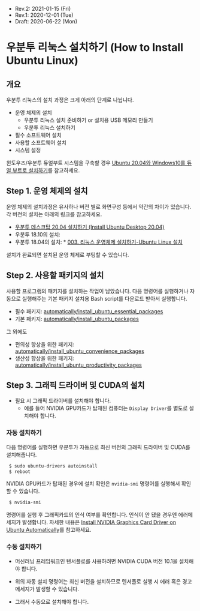 * Rev.2: 2021-01-15 (Fri)
* Rev.1: 2020-12-01 (Tue)
* Draft: 2020-06-22 (Mon)

# 우분투 리눅스 설치하기 (How to Install Ubuntu Linux)
## 개요
우분투 리눅스의 설치 과정은 크게 아래의 단계로 나뉩니다.

* 운영 체제의 설치
  * 우분투 리눅스 설치 준비하기 or 설치용 USB 메모리 만들기
  * 우분투 리눅스 설치하기
* 필수 소프트웨어 설치
* 사용할 소프트웨어 설치
* 시스템 설정

윈도우즈/우분투 듀얼부트 시스템을 구축할 경우 [Ubuntu 20.04와 Windows10를 듀얼 부트로 설치하기](INSTALL-dual_boot_system.md)를 참고하세요. 

## Step 1. 운영 체제의 설치
운영 체제의 설치과정은 유사하나 버전 별로 화면구성 등에서 약간의 차이가 있습니다. 각 버전의 설치는 아래의 링크를 참고하세요.
* [우분투 데스크탑 20.04 설치하기 (Install Ubuntu Desktop 20.04)](INSTALL-20_04.md)
* 우분투 18.10의 설치: 
* 우분투 18.04의 설치: * [003. 리눅스 운영체제 설치하기-Ubuntu Linux 설치](https://m.blog.naver.com/PostView.nhn?blogId=aimldl&logNo=221478627994&referrerCode=0&searchKeyword=linux)

설치가 완료되면 설치된 운영 체제로 부팅할 수 있습니다.

## Step 2. 사용할 패키지의 설치
사용할 프로그램의 패키지를 설치하는 작업이 남았습니다. 다음 명령어를 실행하거나 자동으로 실행해주는 기본 패키지 설치용 Bash script를 다운로드 받아서 실행합니다.
* 필수 패키지: [automatically/install_ubuntu_essential_packages](automatically/install_ubuntu_essential_packages)
* 기본 패키지: [automatically/install_ubuntu_packages](automatically/install_ubuntu_packages)

그 외에도
* 편의성 향상을 위한 패키지: [automatically/install_ubuntu_convenience_packages](automatically/install_ubuntu_convenience_packages)
* 생산성 향상을 위한 패키지: [automatically/install_ubuntu_productivity_packages](automatically/install_ubuntu_productivity_packages)

## Step 3. 그래픽 드라이버 및 CUDA의 설치

* 필요 시 그래픽 드라이버를 설치해야 합니다.
  * 예를 들어 NVIDIA GPU카드가 탑재된 컴퓨터는 `Display Driver`를 별도로 설치해야 합니다.
### 자동 설치하기

다음 명령어를 실행하면 우분투가 자동으로 최신 버전의 그래픽 드라이버 및 CUDA를 설치해줍니다.

```bash
 $ sudo ubuntu-drivers autoinstall
 $ reboot
```
NVIDIA GPU카드가 탑재된 경우에 설치 확인은 `nvidia-smi` 명령어를 실행해서 확인할 수 있습니다.
```bash
 $ nvidia-smi
```
명령어를 실행 후 그래픽카드의 인식 여부를 확인합니다. 인식이 안 됐을 경우엔 에러메세지가 발생합니다. 자세한 내용은 [Install NVIDIA Graphics Card Driver on Ubuntu Automatically](../technical_skills/computing_environments/gpgpu/how_to/install_nvidia_graphics_card_driver_automatically.md)를 참고하세요.

### 수동 설치하기

* 머신러닝 프레임워크인 텐서플로를 사용하려면 NVIDIA CUDA 버전 10.1을 설치해야 합니다.

* 위의 자동 설치 명령어는 최신 버전을 설치하므로 텐서플로 실행 시 에러 혹은 경고 메세지가 발생할 수 있습니다.
* 그래서 수동으로 설치해야 합니다.

